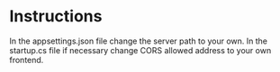 # Instructions

In the appsettings.json file change the server path to your own. In the startup.cs file if necessary change CORS allowed address to your own frontend.
